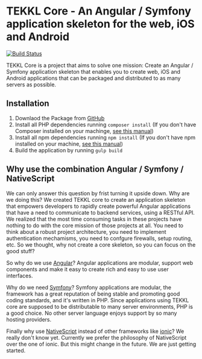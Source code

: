 TEKKL Core - An Angular / Symfony application skeleton for the web, iOS and Android
=====
[![Build Status](https://travis-ci.org/Tekkl/tekkl-core.svg?branch=master)](https://travis-ci.org/Tekkl/tekkl-core)

TEKKL Core is a project that aims to solve one mission: Create an Angular / Symfony application skeleton that enables you to create web, iOS and Android applications that can be packaged and distributed to as many servers as possible.

## Installation

1. Downlaod the Package from [GitHub](https://github.com/Tekkl/tekkl-core)
2. Install all PHP dependencies running `composer install` (If you don't have Composer installed on your machinge, [see this manual](https://getcomposer.org/doc/00-intro.md))
3. Install all npm dependencies running `npm install` (If you don't have npm installed on your machine, [see this manual](http://blog.npmjs.org/post/85484771375/how-to-install-npm))
4. Build the application by running `gulp build`

## Why use the combination Angular / Symfony / NativeScript

We can only answer this question by frist turning it upside down. Why are we doing this? We created TEKKL core to create an application skeleton that empowers developers to rapidly create powerful Angular applications that have a need to communicate to backend services, using a RESTful API. We realized that the most time consuming tasks in these projects have nothing to do with the core mission of those projects at all. You need to think about a robust project architecture, you need to implement authentication mechamisms, you need to confgure firewalls, setup routing, etc. So we thought, why not create a core skeleton, so you can focus on the good stuff?

So why do we use [Angular](https://angular.io)? Angular applications are modular, support web components and make it easy to create rich and easy to use user interfaces.

Why do we need [Symfony](http://symfony.com)? Symfony applications are modular, the framework has a great reputation of being stable and promoting good coding standards, and it's written in PHP. Since applications using TEKKL core are supposed to be distributable to many server environments, PHP is a good choice. No other server language enjoys support by so many hosting providers. 

Finally why use [NativeScript](https://www.nativescript.org) instead of other frameworks like [ionic](https://ionicframework.com/)? We really don't know yet. Currently we prefer the philosophy of NativeScript over the one of ionic. But this might change in the future. We are just getting started.
